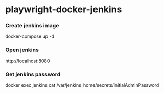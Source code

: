 # playwright-docker-jenkins


### Create jenkins image
docker-compose up -d

### Open jenkins
http://localhost:8080

### Get jenkins password
docker exec jenkins cat /var/jenkins_home/secrets/initialAdminPassword
